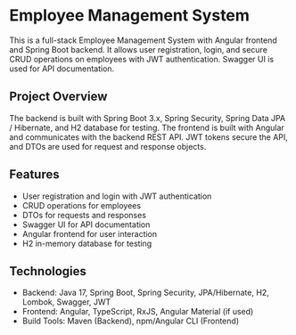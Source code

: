 # Employee Management System

This is a full-stack Employee Management System with Angular frontend and Spring Boot backend. It allows user registration, login, and secure CRUD operations on employees with JWT authentication. Swagger UI is used for API documentation.

## Project Overview
The backend is built with Spring Boot 3.x, Spring Security, Spring Data JPA / Hibernate, and H2 database for testing. The frontend is built with Angular and communicates with the backend REST API. JWT tokens secure the API, and DTOs are used for request and response objects.

## Features
- User registration and login with JWT authentication
- CRUD operations for employees
- DTOs for requests and responses
- Swagger UI for API documentation
- Angular frontend for user interaction
- H2 in-memory database for testing

## Technologies
- Backend: Java 17, Spring Boot, Spring Security, JPA/Hibernate, H2, Lombok, Swagger, JWT
- Frontend: Angular, TypeScript, RxJS, Angular Material (if used)
- Build Tools: Maven (Backend), npm/Angular CLI (Frontend)







